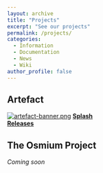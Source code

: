 ```yaml
---
layout: archive
title: "Projects"
excerpt: "See our projects"
permalink: /projects/
categories:
  - Information
  - Documentation
  - News
  - Wiki
author_profile: false
---
```


## Artefact
[![artefact-banner.png](https://origami-games.github.io/assets/images/artefact-banner.png)](https://origami-games.github.io/releases/artefact)
[**Splash**](https://origami-games.github.io/artefact)  
[**Releases**](https://origami-games.github.io/changelogs/artefact)

## The Osmium Project
*Coming soon*
